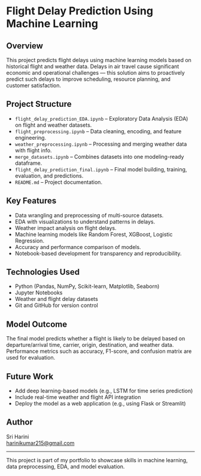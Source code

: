 # Flight Delay Prediction Using Machine Learning

##  Overview
This project predicts flight delays using machine learning models based on historical flight and weather data. Delays in air travel cause significant economic and operational challenges — this solution aims to proactively predict such delays to improve scheduling, resource planning, and customer satisfaction.

## Project Structure

- `flight_delay_prediction_EDA.ipynb` – Exploratory Data Analysis (EDA) on flight and weather datasets.
- `flight_preprocessing.ipynb` – Data cleaning, encoding, and feature engineering.
- `weather_preprocessing.ipynb` – Processing and merging weather data with flight info.
- `merge_datasets.ipynb` – Combines datasets into one modeling-ready dataframe.
- `flight_delay_prediction_final.ipynb` – Final model building, training, evaluation, and predictions.
- `README.md` – Project documentation.

##  Key Features

- Data wrangling and preprocessing of multi-source datasets.
- EDA with visualizations to understand patterns in delays.
- Weather impact analysis on flight delays.
- Machine learning models like Random Forest, XGBoost, Logistic Regression.
- Accuracy and performance comparison of models.
- Notebook-based development for transparency and reproducibility.

##  Technologies Used

- Python (Pandas, NumPy, Scikit-learn, Matplotlib, Seaborn)
- Jupyter Notebooks
- Weather and flight delay datasets
- Git and GitHub for version control

##  Model Outcome

The final model predicts whether a flight is likely to be delayed based on departure/arrival time, carrier, origin, destination, and weather data. Performance metrics such as accuracy, F1-score, and confusion matrix are used for evaluation.

##  Future Work

- Add deep learning-based models (e.g., LSTM for time series prediction)
- Include real-time weather and flight API integration
- Deploy the model as a web application (e.g., using Flask or Streamlit)

## Author

Sri Harini  
 harinikumar215@gmail.com

---

 This project is part of my portfolio to showcase skills in machine learning, data preprocessing, EDA, and model evaluation.
